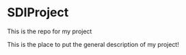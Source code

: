 # SDIProject
This is the repo for my project

This is the place to put the general description of my project!
